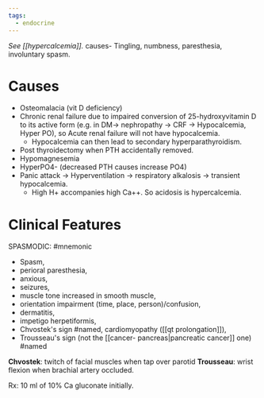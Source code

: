 ```yaml
---
tags:
  - endocrine
---
```

*See [[hypercalcemia]].*
causes- Tingling, numbness, paresthesia, involuntary spasm.
# Causes
- Osteomalacia (vit D deficiency)
- Chronic renal failure due to impaired conversion of 25-hydroxyvitamin D to its active form (e.g. in DM-> nephropathy -> CRF -> Hypocalcemia, Hyper PO), so Acute renal failure will not have hypocalcemia. 
	- Hypocalcemia can then lead to secondary hyperparathyroidism.
- Post thyroidectomy when PTH accidentally removed.
- Hypomagnesemia
- HyperPO4- (decreased PTH causes increase PO4)
- Panic attack -> Hyperventilation -> respiratory alkalosis -> transient hypocalcemia.
	- High H+ accompanies high Ca++. So acidosis is hypercalcemia.

# Clinical Features
SPASMODIC: #mnemonic 
- Spasm, 
- perioral paresthesia, 
- anxious, 
- seizures, 
- muscle tone increased in smooth muscle, 
- orientation impairment (time, place, person)/confusion, 
- dermatitis, 
- impetigo herpetiformis, 
- Chvostek's sign #named, cardiomyopathy ([[qt prolongation]]), 
- Trousseau's sign (not the [[cancer- pancreas|pancreatic cancer]] one) #named 

**Chvostek**: twitch of facial muscles when tap over parotid
**Trousseau**: wrist flexion when brachial artery occluded.

Rx: 10 ml of 10% Ca gluconate initially.